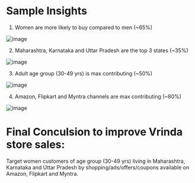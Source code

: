 # Sample Insights
1. Women are more likely to buy compared to men (~65%)

![image](https://user-images.githubusercontent.com/72866318/236848963-2314e59d-f6c6-4456-b3d1-c89f1742cacf.png)


2. Maharashtra, Karnataka and Uttar Pradesh are the top 3 states (~35%)

![image](https://user-images.githubusercontent.com/72866318/236866056-efb4bfd4-ade6-4c8c-85a0-3a4868c5bd88.png)

3. Adult age group (30-49 yrs) is max contributing (~50%)

![image](https://user-images.githubusercontent.com/72866318/236866220-f35d5044-c4d9-45a1-9b8a-7d87a9fa844c.png)


4. Amazon, Flipkart and Myntra channels are max contributing (~80%)

![image](https://user-images.githubusercontent.com/72866318/236866358-7187d243-e00a-4f45-a602-4c0ec464c7d4.png)

# Final Conculsion to improve Vrinda store sales:

Target women customers of age group (30-49 yrs) living in Maharashtra, Karnataka and Uttar Pradesh by shopping/ads/offers/coupons available on Amazon, Flipkart and Myntra.
